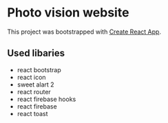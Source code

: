 # Photo vision website

This project was bootstrapped with [Create React App](https://github.com/facebook/create-react-app).

## Used libaries
 - react bootstrap
 - react icon
 - sweet alart 2
 - react router
 - react firebase hooks
 - react firebase
 - react toast
